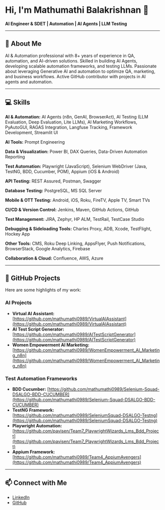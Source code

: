 # Hi, I'm Mathumathi Balakrishnan 👋  
**AI Engineer & SDET | Automation | AI Agents | LLM Testing**

---

## 🚀 About Me
AI & Automation professional with 8+ years of experience in QA, automation, and AI-driven solutions. Skilled in building AI Agents, developing scalable automation frameworks, and testing LLMs. Passionate about leveraging Generative AI and automation to optimize QA, marketing, and business workflows. Active GitHub contributor with projects in AI agents and automation.

---

## 💻 Skills

**AI & Automation:** AI Agents (n8n, GenAI, BrowserAct), AI Testing (LLM Evaluation, Deep Evaluation, Lite LLMs), AI Marketing Workflows, PyAutoGUI, RAGAS Integration, Langfuse Tracking, Framework Development, Streamlit UI  

**AI Tools:** Prompt Engineering  

**Data & Visualization:** Power BI, DAX Queries, Data-Driven Automation Reporting  

**Test Automation:** Playwright (JavaScript), Selenium WebDriver (Java, TestNG, BDD, Cucumber, POM), Appium (iOS & Android)  

**API Testing:** REST Assured, Postman, Swagger  

**Database Testing:** PostgreSQL, MS SQL Server  

**Mobile & OTT Testing:** Android, iOS, Roku, FireTV, Apple TV, Smart TVs  

**CI/CD & Version Control:** Jenkins, Maven, GitHub Actions, GitHub  

**Test Management:** JIRA, Zephyr, HP ALM, TestRail, TestCase Studio  

**Debugging & Sideloading Tools:** Charles Proxy, ADB, Xcode, TestFlight, Hockey App  

**Other Tools:** CMS, Roku Deep Linking, AppsFlyer, Push Notifications, BrowserStack, Google Analytics, Firebase  

**Collaboration & Cloud:** Confluence, AWS, Azure  

---

## 📂 GitHub Projects
Here are some highlights of my work:  

### AI Projects
- **Virtual AI Assistant:** [https://github.com/mathumathi0989/VirtualAIAssistant](https://github.com/mathumathi0989/VirtualAIAssistant)  
- **AI Test Script Generator:** [https://github.com/mathumathi0989/AITestScriptGenerator](https://github.com/mathumathi0989/AITestScriptGenerator)  
- **Women Empowerment AI Marketing:** [https://github.com/mathumathi0989/WomenEmpowerment_AI_Marketing_n8n](https://github.com/mathumathi0989/WomenEmpowerment_AI_Marketing_n8n)  

### Test Automation Frameworks
- **BDD Cucumber:** [https://github.com/mathumathi0989/Selenium-Squad-DSALGO-BDD-CUCUMBER](https://github.com/mathumathi0989/Selenium-Squad-DSALGO-BDD-CUCUMBER)  
- **TestNG Framework:** [https://github.com/mathumathi0989/SeleniumSquad-DSALGO-Testng](https://github.com/mathumathi0989/SeleniumSquad-DSALGO-Testng)  
- **Playwright Automation:** [https://github.com/pavisen/Team7_PlaywrightWizards_Lms_Bdd_Project](https://github.com/pavisen/Team7_PlaywrightWizards_Lms_Bdd_Project)  
- **Appium Framework:** [https://github.com/mathumathi0989/Team4_AppiumAvengers](https://github.com/mathumathi0989/Team4_AppiumAvengers)  

---

## 📫 Connect with Me
- [LinkedIn](https://www.linkedin.com/in/mathumathibalakrishnan/)  
- [GitHub](https://github.com/mathumathi0989)  

